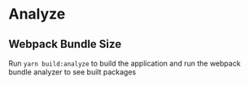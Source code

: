 # Analyze

## Webpack Bundle Size

Run `yarn build:analyze` to build the application and run the webpack bundle analyzer to see built packages
